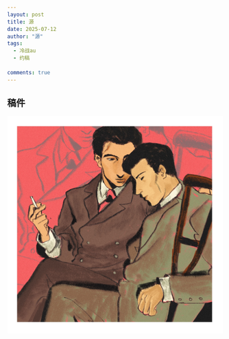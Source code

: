 ```yaml
---
layout: post
title: 源
date: 2025-07-12
author: "源"
tags:
  - 冷战au
  - 约稿

comments: true
---
```

稿件
---
![源](https://raw.githubusercontent.com/Margaret42/AnaerobicRespiration/refs/heads/master/images/commission/yuan.JPG)
